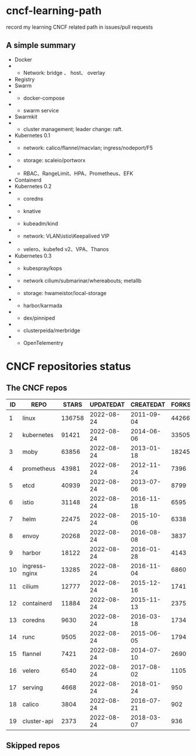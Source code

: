 # cncf-learning-path
record my learning CNCF related path in issues/pull requests

## A simple summary
- Docker
- - Network: bridge 、 host、 overlay
- Registry
- Swarm
- - docker-compose
- - swarm service
- Swarmkit
- - cluster management; leader change: raft.
- Kubernetes 0.1
- - network: calico/flannel/macvlan; ingress/nodeport/F5
- - storage: scaleio/portworx
- - RBAC、RangeLimit、HPA、Prometheus、EFK
- Containerd
- Kubernetes 0.2
- - coredns
- - knative
- - kubeadm/kind
- - network: VLAN\istio\Keepalived VIP
- - velero、kubefed v2、VPA、Thanos
- Kubernetes 0.3
- - kubespray/kops
- - network cilium/submarinar/whereabouts; metallb
- - storage: hwameistor/local-storage
- - harbor/karmada
- - dex/pinniped
- - clusterpeida/merbridge
- - OpenTelementry

# CNCF repositories status
<!--START_SECTION:github_repos-->
## The CNCF repos
| ID |     REPO      | STARS  | UPDATEDAT  | CREATEDAT  | FORKSCOUNT |
|----|---------------|--------|------------|------------|------------|
|  1 | linux         | 136758 | 2022-08-24 | 2011-09-04 |      44266 |
|  2 | kubernetes    |  91421 | 2022-08-24 | 2014-06-06 |      33505 |
|  3 | moby          |  63856 | 2022-08-24 | 2013-01-18 |      18245 |
|  4 | prometheus    |  43981 | 2022-08-24 | 2012-11-24 |       7396 |
|  5 | etcd          |  40939 | 2022-08-24 | 2013-07-06 |       8799 |
|  6 | istio         |  31148 | 2022-08-24 | 2016-11-18 |       6595 |
|  7 | helm          |  22475 | 2022-08-24 | 2015-10-06 |       6338 |
|  8 | envoy         |  20268 | 2022-08-24 | 2016-08-08 |       3837 |
|  9 | harbor        |  18122 | 2022-08-24 | 2016-01-28 |       4143 |
| 10 | ingress-nginx |  13285 | 2022-08-24 | 2016-11-04 |       6860 |
| 11 | cilium        |  12777 | 2022-08-24 | 2015-12-16 |       1741 |
| 12 | containerd    |  11884 | 2022-08-24 | 2015-11-13 |       2375 |
| 13 | coredns       |   9630 | 2022-08-24 | 2016-03-18 |       1734 |
| 14 | runc          |   9505 | 2022-08-24 | 2015-06-05 |       1794 |
| 15 | flannel       |   7421 | 2022-08-24 | 2014-07-10 |       2690 |
| 16 | velero        |   6540 | 2022-08-24 | 2017-08-02 |       1105 |
| 17 | serving       |   4668 | 2022-08-24 | 2018-01-24 |        950 |
| 18 | calico        |   3804 | 2022-08-24 | 2016-07-21 |        902 |
| 19 | cluster-api   |   2373 | 2022-08-24 | 2018-03-07 |        936 |



## Skipped repos
<!--END_SECTION:github_repos-->
